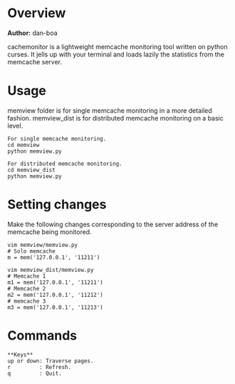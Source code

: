 Overview
========================

**Author:** dan-boa

cachemonitor is a lightweight memcache monitoring tool written on python curses. It jells up with your terminal and loads lazily the statistics from the memcache server.

Usage
========================

memview folder is for single memcache monitoring in a more detailed fashion.
memview_dist is for distributed memcache monitoring on a basic level.

    For single memcache monitoring.
    cd memview
    python memview.py

    For distributed memcache monitoring.
    cd memview_dist
    python memview.py

Setting changes
========================

Make the following changes corresponding to the server address of the memcache being monitored.

    vim memview/memview.py
    # Solo memcache
    m = mem('127.0.0.1', '11211')

    vim memview_dist/memview.py
    # Memcache 1
    m1 = mem('127.0.0.1', '11211')
    # Memcache 2
    m2 = mem('127.0.0.1', '11212')
    # memcache 3
    m3 = mem('127.0.0.1', '11213')


Commands
========================

    **Keys**
    up or down: Traverse pages.
    r         : Refresh.
    q         : Quit.

